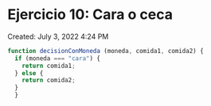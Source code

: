 # Ejercicio 10: Cara o ceca

Created: July 3, 2022 4:24 PM

```jsx
function decisionConMoneda (moneda, comida1, comida2) {
  if (moneda === "cara") {
    return comida1;
  } else {
    return comida2;
  }
  }
```